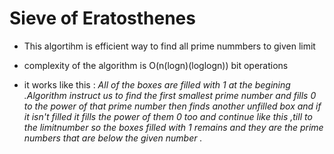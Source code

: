 # Sieve of Eratosthenes

* This algortihm is efficient way to find all prime nummbers to given limit 
* complexity of the algorithm is O(n(logn)(loglogn)) bit operations

* it works like this :
*All of the boxes are filled with 1 at the begining .Algorithm instruct us to find the  first smallest prime number and fills 0 to the power of that prime number then finds another unfilled box and if it isn't filled it fills the power of them 0 too  and continue like this ,till to the limitnumber so the boxes filled with  1 remains and they are the prime numbers that are below the given number .*

